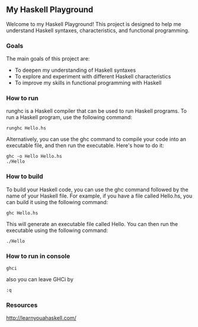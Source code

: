 ## My Haskell Playground

Welcome to my Haskell Playground! This project is designed to help me understand Haskell syntaxes, characteristics, and functional programming.

### Goals

The main goals of this project are:

- To deepen my understanding of Haskell syntaxes
- To explore and experiment with different Haskell characteristics
- To improve my skills in functional programming with Haskell

### How to run

runghc is a Haskell compiler that can be used to run Haskell programs. To run a Haskell program, use the following command:

```shell
runghc Hello.hs
```

Alternatively, you can use the ghc command to compile your code into an executable file, and then run the executable. Here's how to do it:

```shell
ghc -o Hello Hello.hs
./Hello
```

### How to build

To build your Haskell code, you can use the ghc command followed by the name of your Haskell file. For example, if you have a file called Hello.hs, you can build it using the following command:

```shell
ghc Hello.hs
```

This will generate an executable file called Hello. You can then run the executable using the following command:

```shell
./Hello
```

### How to run in console

```shell
ghci
```

also you can leave GHCi by

```shell
:q
```

### Resources

http://learnyouahaskell.com/
